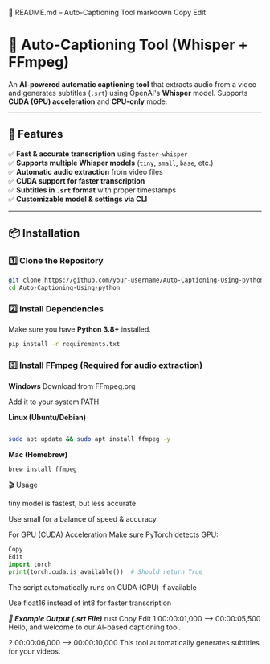 📜 README.md – Auto-Captioning Tool
markdown
Copy
Edit
# 🎥 Auto-Captioning Tool (Whisper + FFmpeg)

An **AI-powered automatic captioning tool** that extracts audio from a video and generates subtitles (`.srt`) using OpenAI's **Whisper** model. Supports **CUDA (GPU) acceleration** and **CPU-only** mode.

---

## 🚀 Features
✅ **Fast & accurate transcription** using `faster-whisper`  
✅ **Supports multiple Whisper models** (`tiny`, `small`, `base`, etc.)  
✅ **Automatic audio extraction** from video files  
✅ **CUDA support for faster transcription**  
✅ **Subtitles in `.srt` format** with proper timestamps  
✅ **Customizable model & settings via CLI**  

---

## 📦 Installation
### **1️⃣ Clone the Repository**

```bash
git clone https://github.com/your-username/Auto-Captioning-Using-python.git
cd Auto-Captioning-Using-python
```
### **2️⃣ Install Dependencies**
Make sure you have **Python 3.8+** installed.

```bash
pip install -r requirements.txt 
```
### **3️⃣ Install FFmpeg (Required for audio extraction)**
**Windows**
Download from FFmpeg.org

Add it to your system PATH

**Linux (Ubuntu/Debian)**
```bash

sudo apt update && sudo apt install ffmpeg -y
```
**Mac (Homebrew)**

```bash
brew install ffmpeg
```
🎬 Usage

tiny model is fastest, but less accurate

Use small for a balance of speed & accuracy

For GPU (CUDA) Acceleration
Make sure PyTorch detects GPU:

```python
Copy
Edit
import torch
print(torch.cuda.is_available())  # Should return True
```
The script automatically runs on CUDA (GPU) if available

Use float16 instead of int8 for faster transcription

***📜 Example Output (.srt File)***
rust
Copy
Edit
1
00:00:01,000 --> 00:00:05,500
Hello, and welcome to our AI-based captioning tool.

2
00:00:06,000 --> 00:00:10,000
This tool automatically generates subtitles for your videos.